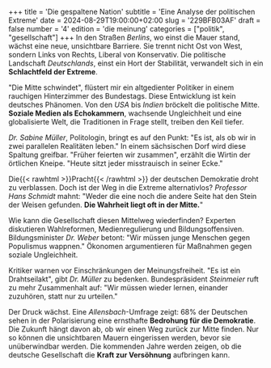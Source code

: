 +++
title = 'Die gespaltene Nation'
subtitle = 'Eine Analyse der politischen Extreme'
date = 2024-08-29T19:00:00+02:00
slug = '229BFB03AF'
draft = false
number = '4'
edition = 'die meinung'
categories = ["politik", "gesellschaft"]
+++
In den Straßen _Berlins_, wo einst die Mauer stand, wächst eine neue, unsichtbare Barriere. Sie trennt nicht Ost von West, sondern Links von Rechts, Liberal von Konservativ. Die politische Landschaft _Deutschlands_, einst ein Hort der Stabilität, verwandelt sich in ein **Schlachtfeld der Extreme**.

"Die Mitte schwindet", flüstert mir ein altgedienter Politiker in einem rauchigen Hinterzimmer des Bundestags. Diese Entwicklung ist kein deutsches Phänomen. Von den _USA_ bis _Indien_ bröckelt die politische Mitte. **Soziale Medien als Echokammern**, wachsende Ungleichheit und eine globalisierte Welt, die Traditionen in Frage stellt, treiben den Keil tiefer.

_Dr. Sabine Müller_, Politologin, bringt es auf den Punkt: "Es ist, als ob wir in zwei parallelen Realitäten leben." In einem sächsischen Dorf wird diese Spaltung greifbar. "Früher feierten wir zusammen", erzählt die Wirtin der örtlichen Kneipe. "Heute sitzt jeder misstrauisch in seiner Ecke."

Die{{< rawhtml >}}<span style="color: var(--n);">Pracht</span>{{< /rawhtml >}} der deutschen Demokratie droht zu verblassen. Doch ist der Weg in die Extreme alternativlos? _Professor Hans Schmidt_ mahnt: "Weder die eine noch die andere Seite hat den Stein der Weisen gefunden. **Die Wahrheit liegt oft in der Mitte.**"

Wie kann die Gesellschaft diesen Mittelweg wiederfinden? Experten diskutieren Wahlreformen, Medienregulierung und Bildungsoffensiven. Bildungsminister _Dr. Weber_ betont: "Wir müssen junge Menschen gegen Populismus wappnen." Ökonomen argumentieren für Maßnahmen gegen soziale Ungleichheit.

Kritiker warnen vor Einschränkungen der Meinungsfreiheit. "Es ist ein Drahtseilakt", gibt _Dr. Müller_ zu bedenken. Bundespräsident _Steinmeier_ ruft zu mehr Zusammenhalt auf: "Wir müssen wieder lernen, einander zuzuhören, statt nur zu urteilen."

Der Druck wächst. Eine _Allensbach_-Umfrage zeigt: 68% der Deutschen sehen in der Polarisierung eine ernsthafte **Bedrohung für die Demokratie**. Die Zukunft hängt davon ab, ob wir einen Weg zurück zur Mitte finden. Nur so können die unsichtbaren Mauern eingerissen werden, bevor sie unüberwindbar werden. Die kommenden Jahre werden zeigen, ob die deutsche Gesellschaft die **Kraft zur Versöhnung** aufbringen kann.